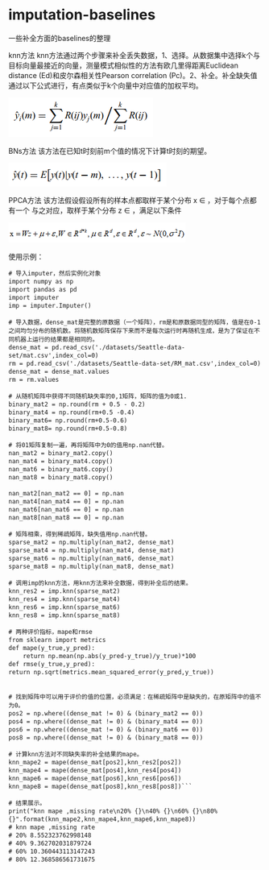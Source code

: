 # imputation-baselines
一些补全方面的baselines的整理

knn方法
knn方法通过两个步骤来补全丢失数据，1、选择。从数据集中选择k个与目标向量最接近的向量，测量模式相似性的方法有欧几里得距离Euclidean distance (Ed)和皮尔森相关性Pearson correlation (Pc)。2、补全。补全缺失值通过以下公式进行，有点类似于k个向量中对应值的加权平均。

![img](https://github.com/sequelOoO/imputation-baselines/blob/main/img/%E5%85%AC%E5%BC%8F1.png)

BNs方法
该方法在已知t时刻前m个值的情况下计算t时刻的期望。

![img](https://github.com/sequelOoO/imputation-baselines/blob/main/img/%E5%85%AC%E5%BC%8F%E4%BA%8C.png)

PPCA方法
该方法假设假设所有的样本点都取样于某个分布 x ∈ ，对于每个点都有一个 与之对应，取样于某个分布 z ∈ ，满足以下条件

![img](https://github.com/sequelOoO/imputation-baselines/blob/main/img/%E5%85%AC%E5%BC%8F%E4%B8%89.png)

使用示例：
```
# 导入imputer，然后实例化对象
import numpy as np
import pandas as pd
import imputer
imp = imputer.Imputer()

# 导入数据，dense_mat是完整的原数据（一个矩阵），rm是和原数据同型的矩阵，值是在0-1之间均匀分布的随机数。将随机数矩阵保存下来而不是每次运行时再随机生成，是为了保证在不同机器上运行的结果都是相同的。
dense_mat = pd.read_csv('./datasets/Seattle-data-set/mat.csv',index_col=0)
rm = pd.read_csv('./datasets/Seattle-data-set/RM_mat.csv',index_col=0)
dense_mat = dense_mat.values
rm = rm.values

# 从随机矩阵中获得不同随机缺失率的0,1矩阵，矩阵的值为0或1.
binary_mat2 = np.round(rm + 0.5 - 0.2)
binary_mat4 = np.round(rm+0.5 -0.4)
binary_mat6= np.round(rm+0.5-0.6)
binary_mat8= np.round(rm+0.5-0.8)

# 将01矩阵复制一遍，再将矩阵中为0的值用np.nan代替。
nan_mat2 = binary_mat2.copy()
nan_mat4 = binary_mat4.copy()
nan_mat6 = binary_mat6.copy()
nan_mat8 = binary_mat8.copy()

nan_mat2[nan_mat2 == 0] = np.nan
nan_mat4[nan_mat4 == 0] = np.nan
nan_mat6[nan_mat6 == 0] = np.nan
nan_mat8[nan_mat8 == 0] = np.nan

# 矩阵相乘，得到稀疏矩阵，缺失值用np.nan代替。
sparse_mat2 = np.multiply(nan_mat2, dense_mat)
sparse_mat4 = np.multiply(nan_mat4, dense_mat)
sparse_mat6 = np.multiply(nan_mat6, dense_mat)
sparse_mat8 = np.multiply(nan_mat8, dense_mat)

# 调用imp的knn方法，用knn方法来补全数据，得到补全后的结果。
knn_res2 = imp.knn(sparse_mat2)
knn_res4 = imp.knn(sparse_mat4)
knn_res6 = imp.knn(sparse_mat6)
knn_res8 = imp.knn(sparse_mat8)

# 两种评价指标，mape和rmse
from sklearn import metrics
def mape(y_true,y_pred):
    return np.mean(np.abs(y_pred-y_true)/y_true)*100
def rmse(y_true,y_pred):
return np.sqrt(metrics.mean_squared_error(y_pred,y_true))


# 找到矩阵中可以用于评价的值的位置，必须满足：在稀疏矩阵中是缺失的，在原矩阵中的值不为0。
pos2 = np.where((dense_mat != 0) & (binary_mat2 == 0))
pos4 = np.where((dense_mat != 0) & (binary_mat4 == 0))
pos6 = np.where((dense_mat != 0) & (binary_mat6 == 0))
pos8 = np.where((dense_mat != 0) & (binary_mat8 == 0))

# 计算knn方法对不同缺失率的补全结果的mape。
knn_mape2 = mape(dense_mat[pos2],knn_res2[pos2])
knn_mape4 = mape(dense_mat[pos4],knn_res4[pos4])
knn_mape6 = mape(dense_mat[pos6],knn_res6[pos6])
knn_mape8 = mape(dense_mat[pos8],knn_res8[pos8])```

# 结果展示。
print("knn mape ,missing rate\n20% {}\n40% {}\n60% {}\n80% {}".format(knn_mape2,knn_mape4,knn_mape6,knn_mape8))
# knn mape ,missing rate
# 20% 8.552323762998148
# 40% 9.362702031879724
# 60% 10.360443113147243
# 80% 12.368586561731675
```
